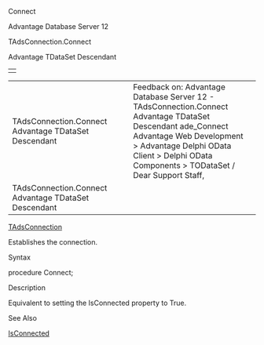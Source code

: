 Connect




Advantage Database Server 12  

TAdsConnection.Connect

Advantage TDataSet Descendant

|  |
| --- |
|  |

|  |  |  |  |  |
| --- | --- | --- | --- | --- |
| TAdsConnection.Connect  Advantage TDataSet Descendant |  |  | Feedback on: Advantage Database Server 12 - TAdsConnection.Connect Advantage TDataSet Descendant ade\_Connect Advantage Web Development > Advantage Delphi OData Client > Delphi OData Components > TODataSet / Dear Support Staff, |  |
| TAdsConnection.Connect  Advantage TDataSet Descendant |  |  |  |  |

[TAdsConnection](ade_tadsconnection_7.htm)

Establishes the connection.

Syntax

procedure Connect;

Description

Equivalent to setting the IsConnected property to True.

See Also

[IsConnected](ade_isconnected_tadsconnection.htm)